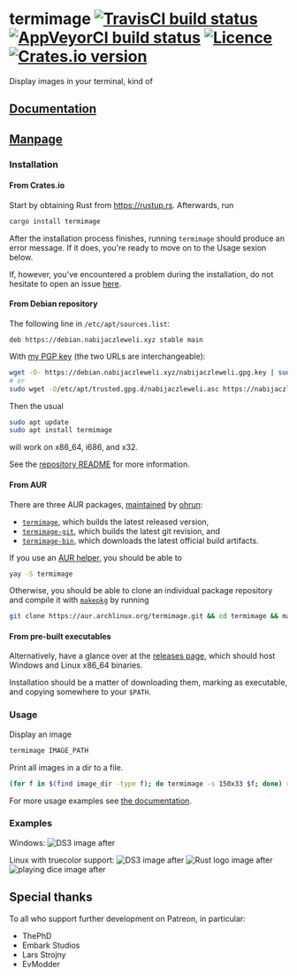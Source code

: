 # termimage [![TravisCI build status](https://travis-ci.org/nabijaczleweli/termimage.svg?branch=master)](https://travis-ci.org/nabijaczleweli/termimage) [![AppVeyorCI build status](https://ci.appveyor.com/api/projects/status/kk34veg25wre0gqe/branch/master?svg=true)](https://ci.appveyor.com/project/nabijaczleweli/termimage/branch/master) [![Licence](https://img.shields.io/badge/license-MIT-blue.svg?style=flat)](LICENSE) [![Crates.io version](https://img.shields.io/crates/v/termimage)](https://crates.io/crates/termimage)
Display images in your terminal, kind of

## [Documentation](https://rawcdn.githack.com/nabijaczleweli/termimage/doc/termimage/index.html)
## [Manpage](https://rawcdn.githack.com/nabijaczleweli/termimage/man/termimage.1.html)

### Installation

#### From Crates.io

Start by obtaining Rust from https://rustup.rs. Afterwards, run

```sh
cargo install termimage
```

After the installation process finishes, running `termimage` should produce an error message.
If it does, you're ready to move on to the Usage sexion below.

If, however, you've encountered a problem during the installation, do not hesitate to open an issue [here](https://github.com/nabijaczleweli/termimage/issues/new).

#### From Debian repository

The following line in `/etc/apt/sources.list`:
```apt
deb https://debian.nabijaczleweli.xyz stable main
```

With [my PGP key](https://debian.nabijaczleweli.xyz/nabijaczleweli.gpg.key) (the two URLs are interchangeable):
```sh
wget -O- https://debian.nabijaczleweli.xyz/nabijaczleweli.gpg.key | sudo apt-key add
# or
sudo wget -O/etc/apt/trusted.gpg.d/nabijaczleweli.asc https://nabijaczleweli.xyz/pgp.txt
```

Then the usual
```sh
sudo apt update
sudo apt install termimage
```
will work on x86_64, i686, and x32.

See the [repository README](https://debian.nabijaczleweli.xyz/README) for more information.

#### From AUR

There are three AUR packages, [maintained](https://github.com/orhun/PKGBUILDs) by [ohrun](https://github.com/orhun):
  * [`termimage`](https://aur.archlinux.org/packages/termimage), which builds the latest released version,
  * [`termimage-git`](https://aur.archlinux.org/packages/termimage-git), which builds the latest git revision, and
  * [`termimage-bin`](https://aur.archlinux.org/packages/termimage-git), which downloads the latest official build artifacts.

If you use an [AUR helper](https://wiki.archlinux.org/index.php/AUR_helpers), you should be able to
```sh
yay -S termimage
```

Otherwise, you should be able to clone an individual package repository and compile it with [`makepkg`](https://wiki.archlinux.org/index.php/Makepkg) by running
```sh
git clone https://aur.archlinux.org/termimage.git && cd termimage && makepkg -si
```

#### From pre-built executables

Alternatively, have a glance over at the [releases page](https://github.com/nabijaczleweli/termimage/releases), which should host Windows and Linux x86_64 binaries.

Installation should be a matter of downloading them, marking as executable, and copying somewhere to your `$PATH`.

### Usage

Display an image

```sh
termimage IMAGE_PATH
```

Print all images in a dir to a file.

```sh
(for f in $(find image_dir -type f); do termimage -s 150x33 $f; done) > out_file
```

For more usage examples see [the documentation](https://rawcdn.githack.com/nabijaczleweli/termimage/doc/termimage/index.html).

### Examples

Windows:
![DS3 image after](assets/DS3-winapi.jpg)

Linux with truecolor support:
![DS3 image after](assets/DS3-truecolor.png)
![Rust logo image after](assets/rust-logo-truecolor.png)
![playing dice image after](assets/playing-dice-truecolor.png)

## Special thanks

To all who support further development on Patreon, in particular:

  * ThePhD
  * Embark Studios
  * Lars Strojny
  * EvModder
